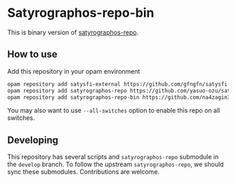 # Satyrographos-repo-bin

This is binary version of [satyrographos-repo](https://github.com/na4zagin3/satyrographos-repo).

## How to use

Add this repository in your opam environment

```bash
opam repository add satysfi-external https://github.com/gfngfn/satysfi-external-repo.git
opam repository add satyrographos-repo https://github.com/yasuo-ozu/satyrographos-repo-bin.git
opam repository add satyrographos-repo-bin https://github.com/na4zagin3/satyrographos-repo.git
```

You may also want to use `--all-switches` option to enable this repo on all switches.


## Developing

This repository has several scripts and `satyrographos-repo` submodule in the `develop` branch.
To follow the upstream `satyrographos-repo`, we should sync these submodules.
Contributions are welcome.

